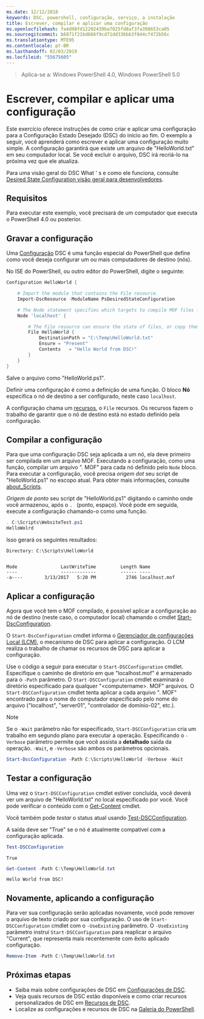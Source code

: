 ```yaml
---
ms.date: 12/12/2018
keywords: DSC, powershell, configuração, serviço, a instalação
title: Escrever, compilar e aplicar uma configuração
ms.openlocfilehash: fa4d98fd12202439ba7025fd8af3fa398653ca05
ms.sourcegitcommit: b6871f21bd666f9cd71dd336bb3f844cf472b56c
ms.translationtype: MTE95
ms.contentlocale: pt-BR
ms.lasthandoff: 02/03/2019
ms.locfileid: "55675605"
---
```

> Aplica-se a: Windows PowerShell 4.0, Windows PowerShell 5.0

# <a name="write-compile-and-apply-a-configuration"></a>Escrever, compilar e aplicar uma configuração

Este exercício oferece instruções de como criar e aplicar uma configuração para a Configuração Estado Desejado (DSC) do início ao fim.
O exemplo a seguir, você aprenderá como escrever e aplicar uma configuração muito simple. A configuração garantirá que existe um arquivo de "HelloWorld.txt" em seu computador local. Se você excluir o arquivo, DSC irá recriá-lo na próxima vez que ele atualiza.

Para uma visão geral do DSC What ' s e como ele funciona, consulte [Desired State Configuration visão geral para desenvolvedores](../overview/overview.md).

## <a name="requirements"></a>Requisitos

Para executar este exemplo, você precisará de um computador que executa o PowerShell 4.0 ou posterior.

## <a name="write-the-configuration"></a>Gravar a configuração

Uma [Configuração](configurations.md) DSC é uma função especial do PowerShell que define como você deseja configurar um ou mais computadores de destino (nós).

No ISE do PowerShell, ou outro editor do PowerShell, digite o seguinte:

```powershell
Configuration HelloWorld {

    # Import the module that contains the File resource.
    Import-DscResource -ModuleName PsDesiredStateConfiguration

    # The Node statement specifies which targets to compile MOF files for, when this configuration is executed.
    Node 'localhost' {

        # The File resource can ensure the state of files, or copy them from a source to a destination with persistent updates.
        File HelloWorld {
            DestinationPath = "C:\Temp\HelloWorld.txt"
            Ensure = "Present"
            Contents   = "Hello World from DSC!"
        }
    }
}
```

Salve o arquivo como "HelloWorld.ps1".

Definir uma configuração é como a definição de uma função. O bloco **Nó** especifica o nó de destino a ser configurado, neste caso `localhost`.

A configuração chama um [recursos](../resources/resources.md), o `File` recursos. Os recursos fazem o trabalho de garantir que o nó de destino está no estado definido pela configuração.

## <a name="compile-the-configuration"></a>Compilar a configuração

Para que uma configuração DSC seja aplicada a um nó, ela deve primeiro ser compilada em um arquivo MOF.
Executando a configuração, como uma função, compilar um arquivo ". MOF" para cada nó definido pelo `Node` bloco.
Para executar a configuração, você precisa *origem dot* seu script de "HelloWorld.ps1" no escopo atual.
Para obter mais informações, consulte [about_Scripts](/powershell/module/microsoft.powershell.core/about/about_scripts?view=powershell-6#script-scope-and-dot-sourcing).

*Origem de ponto* seu script de "HelloWorld.ps1" digitando o caminho onde você armazenou, após o `. ` (ponto, espaço). Você pode em seguida, execute a configuração chamando-o como uma função.

```powershell
. C:\Scripts\WebsiteTest.ps1
HelloWolrd
```

Isso gerará os seguintes resultados:

```output
Directory: C:\Scripts\HelloWorld


Mode                LastWriteTime         Length Name
----                -------------         ------ ----
-a----        3/13/2017   5:20 PM           2746 localhost.mof
```

## <a name="apply-the-configuration"></a>Aplicar a configuração

Agora que você tem o MOF compilado, é possível aplicar a configuração ao nó de destino (neste caso, o computador local) chamando o cmdlet [Start-DscConfiguration](/powershell/module/psdesiredstateconfiguration/start-dscconfiguration).

O `Start-DscConfiguration` cmdlet informa o [Gerenciador de configurações Local (LCM)](../managing-nodes/metaConfig.md), o mecanismo de DSC para aplicar a configuração.
O LCM realiza o trabalho de chamar os recursos de DSC para aplicar a configuração.

Use o código a seguir para executar o `Start-DSCConfiguration` cmdlet. Especifique o caminho de diretório em que "localhost.mof" é armazenado para o `-Path` parâmetro. O `Start-DSCConfiguration` cmdlet examinará o diretório especificado para qualquer "\<computername\>. MOF" arquivos. O `Start-DSCConfiguration` cmdlet tenta aplicar a cada arquivo ". MOF" encontrado para o nome do computador especificado pelo nome do arquivo ("localhost", "server01", "controlador de domínio-02", etc.).

> [!NOTE]
> Se o `-Wait` parâmetro não for especificado, `Start-DSCConfiguration` cria um trabalho em segundo plano para executar a operação. Especificando o `-Verbose` parâmetro permite que você assista a **detalhado** saída da operação. `-Wait`, e `-Verbose` são ambos os parâmetros opcionais.

```powershell
Start-DscConfiguration -Path C:\Scripts\HelloWorld -Verbose -Wait
```

## <a name="test-the-configuration"></a>Testar a configuração

Uma vez o `Start-DSCConfiguration` cmdlet estiver concluída, você deverá ver um arquivo de "HelloWorld.txt" no local especificado por você. Você pode verificar o conteúdo com o [Get-Content](/powershell/module/microsoft.powershell.management/get-content) cmdlet.

Você também pode *testar* o status atual usando [Test-DSCConfiguration](/powershell/module/psdesiredstateconfiguration/Test-DSCConfiguration).

A saída deve ser "True" se o nó é atualmente compatível com a configuração aplicada.

```powershell
Test-DSCConfiguration
```

```output
True
```

```powershell
Get-Content -Path C:\Temp\HelloWorld.txt
```

```output
Hello World from DSC!
```

## <a name="re-applying-the-configuration"></a>Novamente, aplicando a configuração

Para ver sua configuração serão aplicadas novamente, você pode remover o arquivo de texto criado por sua configuração. O uso de `Start-DSCConfiguration` cmdlet com o `-UseExisting` parâmetro. O `-UseExisting` parâmetro instrui `Start-DSCConfiguration` para reaplicar o arquivo "Current", que representa mais recentemente com êxito aplicado configuração.

```powershell
Remove-Item -Path C:\Temp\HelloWorld.txt
```

## <a name="next-steps"></a>Próximas etapas

- Saiba mais sobre configurações de DSC em [Configurações de DSC](configurations.md).
- Veja quais recursos de DSC estão disponíveis e como criar recursos personalizados de DSC em [Recursos de DSC](../resources/resources.md).
- Localize as configurações e recursos de DSC na [Galeria do PowerShell](https://www.powershellgallery.com/).
